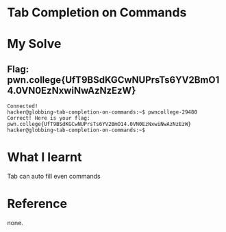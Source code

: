 # Tab Completion on Commands

# My Solve 

## Flag: pwn.college{UfT9BSdKGCwNUPrsTs6YV2BmO14.0VN0EzNxwiNwAzNzEzW}

```
Connected!                                                                        
hacker@globbing~tab-completion-on-commands:~$ pwncollege-29480 
Correct! Here is your flag:
pwn.college{UfT9BSdKGCwNUPrsTs6YV2BmO14.0VN0EzNxwiNwAzNzEzW}
hacker@globbing~tab-completion-on-commands:~$
```

# What I learnt 

Tab can auto fill even commands

# Reference 

none.
